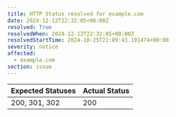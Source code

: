 ```yaml
---
title: HTTP Status resolved for example.com
date: 2024-12-12T22:32:05+00:00Z
resolved: True
resolvedWhen: 2024-12-12T22:32:05+00:00Z
resolvedStartTime: 2024-10-25T21:09:43.191474+00:00
severity: notice
affected:
  - example.com
section: issue
---
```


| Expected Statuses | Actual Status  |
|-------------------|----------------|
| 200, 301, 302 | 200 |
